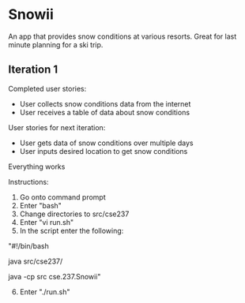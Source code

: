 # Snowii
An app that provides snow conditions at various resorts. Great for last minute planning for a ski trip.
## Iteration 1
Completed user stories:
- User collects snow conditions data from the internet
- User receives a table of data about snow conditions

User stories for next iteration:

- User gets data of snow conditions over multiple days
- User inputs desired location to get snow conditions

Everything works

Instructions:
1. Go onto command prompt
2. Enter "bash"
3. Change directories to src/cse237
4. Enter "vi run.sh"
5. In the script enter the following:

"#!/bin/bash <p>
java src/cse237/ <p>
java -cp src cse.237.Snowii"
  
 6. Enter "./run.sh"
